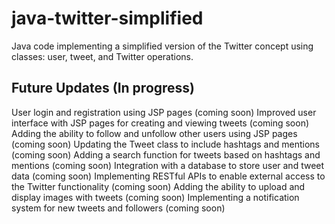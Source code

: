 # java-twitter-simplified
Java code implementing a simplified version of the Twitter concept using classes: user, tweet, and Twitter operations.

## Future Updates (In progress)
User login and registration using JSP pages (coming soon)
Improved user interface with JSP pages for creating and viewing tweets (coming soon)
Adding the ability to follow and unfollow other users using JSP pages (coming soon)
Updating the Tweet class to include hashtags and mentions (coming soon)
Adding a search function for tweets based on hashtags and mentions (coming soon)
Integration with a database to store user and tweet data (coming soon)
Implementing RESTful APIs to enable external access to the Twitter functionality (coming soon)
Adding the ability to upload and display images with tweets (coming soon)
Implementing a notification system for new tweets and followers (coming soon)
